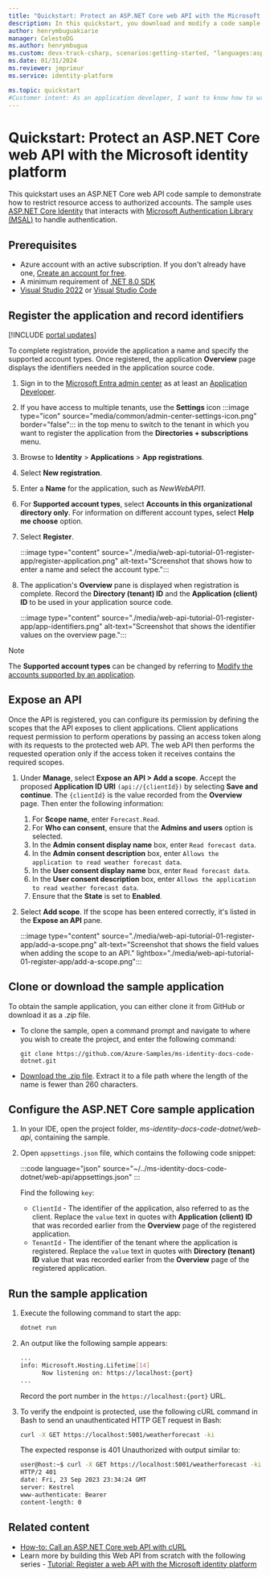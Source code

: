 ```yaml
---
title: "Quickstart: Protect an ASP.NET Core web API with the Microsoft identity platform"
description: In this quickstart, you download and modify a code sample that demonstrates how to protect an ASP.NET Core web API by using the Microsoft identity platform for authorization.
author: henrymbuguakiarie
manager: CelesteDG
ms.author: henrymbugua
ms.custom: devx-track-csharp, scenarios:getting-started, "languages:aspnet-core", mode-api, 
ms.date: 01/31/2024
ms.reviewer: jmprieur
ms.service: identity-platform

ms.topic: quickstart
#Customer intent: As an application developer, I want to know how to write an ASP.NET Core web API that uses the Microsoft identity platform to authorize API requests from clients.
---
```


# Quickstart: Protect an ASP.NET Core web API with the Microsoft identity platform

This quickstart uses an ASP.NET Core web API code sample to demonstrate how to restrict resource access to authorized accounts. The sample uses [ASP.NET Core Identity](/aspnet/core/security/authentication/identity) that interacts with [Microsoft Authentication Library (MSAL)](msal-overview.md) to handle authentication.


## Prerequisites

- Azure account with an active subscription. If you don't already have one, [Create an account for free](https://azure.microsoft.com/free/?WT.mc_id=A261C142F).
- A minimum requirement of [.NET 8.0 SDK](https://dotnet.microsoft.com/download/dotnet)
- [Visual Studio 2022](https://visualstudio.microsoft.com/vs/) or [Visual Studio Code](https://code.visualstudio.com/)

## Register the application and record identifiers

[!INCLUDE [portal updates](~/includes/portal-update.md)]

To complete registration, provide the application a name and specify the supported account types. Once registered, the application **Overview** page displays the identifiers needed in the application source code.

1. Sign in to the [Microsoft Entra admin center](https://entra.microsoft.com) as at least an [Application Developer](~/identity/role-based-access-control/permissions-reference.md#application-developer).
1. If you have access to multiple tenants, use the **Settings** icon :::image type="icon" source="media/common/admin-center-settings-icon.png" border="false"::: in the top menu to switch to the tenant in which you want to register the application from the **Directories + subscriptions** menu.
1. Browse to **Identity** > **Applications** > **App registrations**.
1. Select **New registration**.
1. Enter a **Name** for the application, such as *NewWebAPI1*.
1. For **Supported account types**, select **Accounts in this organizational directory only**. For information on different account types, select **Help me choose** option.
1. Select **Register**.

    :::image type="content" source="./media/web-api-tutorial-01-register-app/register-application.png" alt-text="Screenshot that shows how to enter a name and select the account type.":::

1. The application's **Overview** pane is displayed when registration is complete. Record the **Directory (tenant) ID** and the **Application (client) ID** to be used in your application source code.

    :::image type="content" source="./media/web-api-tutorial-01-register-app/app-identifiers.png" alt-text="Screenshot that shows the identifier values on the overview page.":::

>[!NOTE]
> The **Supported account types** can be changed by referring to [Modify the accounts supported by an application](howto-modify-supported-accounts.md).

## Expose an API

Once the API is registered, you can configure its permission by defining the scopes that the API exposes to client applications. Client applications request permission to perform operations by passing an access token along with its requests to the protected web API. The web API then performs the requested operation only if the access token it receives contains the required scopes.

1. Under **Manage**, select **Expose an API > Add a scope**. Accept the proposed **Application ID URI** `(api://{clientId})` by selecting **Save and continue**. The `{clientId}` is the value recorded from the **Overview** page. Then enter the following information:
    1. For **Scope name**, enter `Forecast.Read`.
    1. For **Who can consent**, ensure that the **Admins and users** option is selected.
    1. In the **Admin consent display name** box, enter `Read forecast data`.
    1. In the **Admin consent description** box, enter `Allows the application to read weather forecast data`.
    1. In the **User consent display name** box, enter `Read forecast data`.
    1. In the **User consent description** box, enter `Allows the application to read weather forecast data`.
    1. Ensure that the **State** is set to **Enabled**.
1. Select **Add scope**. If the scope has been entered correctly, it's listed in the **Expose an API** pane.

    :::image type="content" source="./media/web-api-tutorial-01-register-app/add-a-scope.png" alt-text="Screenshot that shows the field values when adding the scope to an API." lightbox="./media/web-api-tutorial-01-register-app/add-a-scope.png":::

## Clone or download the sample application

To obtain the sample application, you can either clone it from GitHub or download it as a *.zip* file.

- To clone the sample, open a command prompt and navigate to where you wish to create the project, and enter the following command:

  ```console
  git clone https://github.com/Azure-Samples/ms-identity-docs-code-dotnet.git
  ```

- [Download the .zip file](https://github.com/Azure-Samples/ms-identity-docs-code-dotnet/archive/refs/heads/main.zip). Extract it to a file path where the length of the name is fewer than 260 characters.

## Configure the ASP.NET Core sample application

1. In your IDE, open the project folder, *ms-identity-docs-code-dotnet/web-api*, containing the sample.
1. Open `appsettings.json` file, which contains the following code snippet:

    :::code language="json" source="~/../ms-identity-docs-code-dotnet/web-api/appsettings.json" :::

    Find the following `key`:

    - `ClientId` - The identifier of the application, also referred to as the client. Replace the `value` text in quotes with **Application (client) ID** that was recorded earlier from the **Overview** page of the registered application.
    - `TenantId` - The identifier of the tenant where the application is registered. Replace the `value` text in quotes with **Directory (tenant) ID** value that was recorded earlier from the **Overview** page of the registered application.

## Run the sample application

1. Execute the following command to start the app:

   ```bash
   dotnet run
   ```

1. An output like the following sample appears:

   ```bash
   ...
   info: Microsoft.Hosting.Lifetime[14]
         Now listening on: https://localhost:{port}
   ...
   ```

   Record the port number in the `https://localhost:{port}` URL.

1. To verify the endpoint is protected, use the following cURL command in Bash to send an unauthenticated HTTP GET request in Bash:

   ```bash
   curl -X GET https://localhost:5001/weatherforecast -ki
   ```

   The expected response is 401 Unauthorized with output similar to:

   ```bash
   user@host:~$ curl -X GET https://localhost:5001/weatherforecast -ki
   HTTP/2 401
   date: Fri, 23 Sep 2023 23:34:24 GMT
   server: Kestrel
   www-authenticate: Bearer
   content-length: 0
   ```

## Related content

- [How-to: Call an ASP.NET Core web API with cURL](howto-call-a-web-api-with-curl.md)
- Learn more by building this Web API from scratch with the following series - [Tutorial: Register a web API with the Microsoft identity platform](./web-app-tutorial-01-register-application.md)
